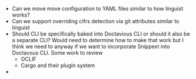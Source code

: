 - Can we move move configuration to YAML files similar to how linguist works?
- Can we support overriding cifrs detection via git attributes similar to linguist
- Should CLI be specifically baked into Doctavious CLI or should it also be a separate CLI? Would need to determine how to make that work but I think we need to anyway if we want to incorporate Snippext into Doctavous CLI. Some work to review
  - OCLIF
  - Cargo and their plugin system
- 